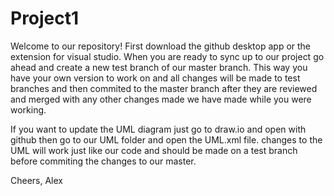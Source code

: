 # Project1 
Welcome to our repository!
First download the github desktop app or the extension for visual studio.
When you are ready to sync up to our project go ahead and create a new test branch of our master branch.
This way you have your own version to work on and all changes will be made to test branches and then commited to the master branch after they are reviewed and merged with any other changes made we have made while you were working.

If you want to update the UML diagram just go to draw.io and open with github then go to our UML folder and open the UML.xml file. 
changes to the UML will work just like our code and should be made on a test branch before commiting the changes to our master.

Cheers, 
Alex
